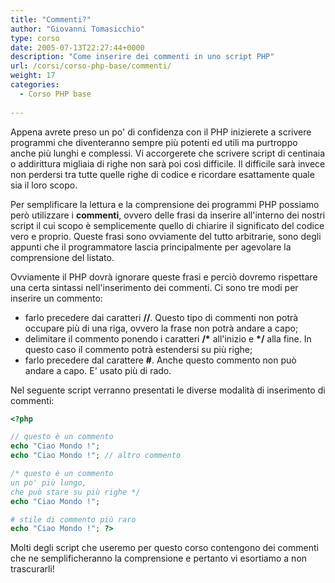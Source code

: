 ```yaml
---
title: "Commenti?"
author: "Giovanni Tomasicchio"
type: corso
date: 2005-07-13T22:27:44+0000
description: "Come inserire dei commenti in uno script PHP"
url: /corsi/corso-php-base/commenti/
weight: 17
categories:
  - Corso PHP base
  
---
```

 Appena avrete preso un po' di confidenza con il PHP inizierete a scrivere programmi che diventeranno sempre più potenti ed utili ma purtroppo anche più lunghi e complessi. Vi accorgerete che scrivere script di centinaia o addirittura migliaia di righe non sarà poi così difficile. Il difficile sarà invece non perdersi tra tutte quelle righe di codice e ricordare esattamente quale sia il loro scopo.

 Per semplificare la lettura e la comprensione dei programmi PHP possiamo però utilizzare i **commenti**, ovvero delle frasi da inserire all'interno dei nostri script il cui scopo è semplicemente quello di chiarire il significato del codice vero e proprio. Queste frasi sono ovviamente del tutto arbitrarie, sono degli appunti che il programmatore lascia principalmente per agevolare la comprensione del listato.

 Ovviamente il PHP dovrà ignorare queste frasi e perciò dovremo rispettare una certa sintassi nell'inserimento dei commenti. Ci sono tre modi per inserire un commento:

- farlo precedere dai caratteri **//**. Questo tipo di commenti non potrà occupare più di una riga, ovvero la frase non potrà andare a capo;
- delimitare il commento ponendo i caratteri **/\*** all'inizio e **\*/** alla fine. In questo caso il commento potrà estendersi su più righe;
- farlo precedere dal carattere **\#**. Anche questo commento non può andare a capo. E' usato più di rado.
 
 Nel seguente script verranno presentati le diverse modalità di inserimento di commenti:

 ```php
<?php

// questo è un commento
echo "Ciao Mondo !";
echo "Ciao Mondo !"; // altro commento

/* questo è un commento
un po' più lungo,
che può stare su più righe */
echo "Ciao Mondo !";

# stile di commento più raro
echo "Ciao Mondo !"; ?>
```

 Molti degli script che useremo per questo corso contengono dei commenti che ne semplificheranno la comprensione e pertanto vi esortiamo a non trascurarli!